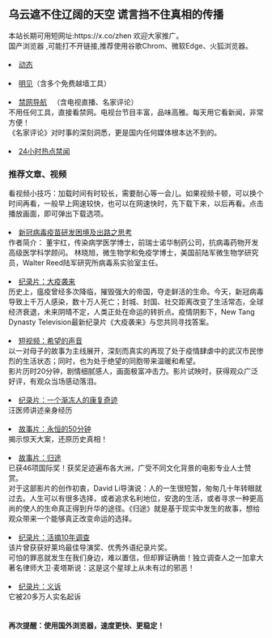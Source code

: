 ## 乌云遮不住辽阔的天空 谎言挡不住真相的传播
<div>本站长期可用短网址:https://x.co/zhen 欢迎大家推广。</div>
<div>国产浏览器 ,可能打不开链接,推荐使用谷歌Chrom、微软Edge、火狐浏览器。</div>
<div><BR></div>
<li><font class="ws11"><a href=https://x.co/ddw title="" target="_blank">动态</a></font></a></font></li>  


 <div><BR></div>
<li><font class="ws11"><a href=https://github.com/pfnspx389/www/blob/master/README.md#dt2121 title="" target="_blank">明见</a></font>（含多个免费越墙工具）</a></font></li>  
<div><BR></div>       
    
 <li><font class="ws11"><a href=https://rebrand.ly/zhen title="" target="_blank">禁网导航</a></font>  &nbsp </font></a>（含电视直播、名家评论） </li>
 
<div>不用任何工具，直接看禁网。电视台节目丰富，品味高雅。每天用它看新闻，非常方便！</font></div> 
<div>《名家评论》对时事的深刻洞悉，更是国内任何媒体根本达不到的。</font></li></div> 
<div><BR></div>




 <li><font class="ws11"><a href=https://github.com/zydd999/bnews2/blob/master/readme.md#dsfgt title="" target="_blank">24小时热点禁闻</a></font></a></font></li >  
 


### 推荐文章、视频
<div>看视频小技巧：加载时间有时较长，需要耐心等一会儿。如果视频卡顿，可以换个时间再看，一般早上网速较快，也可以在网速快时，先下载下来，以后再看。点击播放画面，即可弹出下载选项。
<div><BR></div>    
 <li><font class="ws11"><a href="https://github.com/zydd999/bnews/wiki/%E6%96%B0%E5%86%A0%E7%97%85%E6%AF%92%E7%96%AB%E8%8B%97%E7%A0%94%E5%8F%91%E5%9B%B0%E5%A2%83%E5%8F%8A%E5%87%BA%E8%B7%AF%E4%B9%8B%E6%80%9D%E8%80%83" title="" target="_blank">新冠病毒疫苗研发困境及出路之思考</a></font></a></font></li  
 <div>作者简介： 董宇红，传染病学医学博士，前瑞士诺华制药公司，抗病毒药物开发高级医学科学顾问。 林晓旭，微生物学和免疫学博士，美国前陆军微生物学研究员，Walter Reed陆军研究所病毒系实验室主任。</font></li></div> 
 <div><BR></div>
     
 <li><font class="ws11"><a href="https://gitlab.com/szzdlab/m1/raw/master/dexl.mp4" title="" target="_blank">纪录片：大疫袭来</a></font></a></font></li 
<div> 历史上，瘟疫曾经多次降临，摧毁强大的帝国，夺走鲜活的生命。今天，新冠病毒导致上千万人感染，数十万人死亡；封城、封国、社交距离改变了生活常态，全球经济衰退，未来阴晴不定，人类正处在命运的转折点。疫情阴影下，New Tang Dynasty Television最新纪录片《大疫袭来》与您共同寻找答案。</font></li></div> 
  <div><BR></div>
      <li><font class="ws11"><a href="https://gitlab.com/szzdlab/www/raw/master/v/SoundOfHope_360p.mp4" title="" target="_ blank">短视频：希望的声音</a></font></a></font></li 
  <div>以一对母子的故事为主线展开，深刻而真实的再现了处于疫情肆虐中的武汉市民惨烈的生活状态；同时，也为处于绝望的同胞带来温暖和希望。
 <div>影片历时20分钟，剧情细腻感人，画面极富冲击力。影片试映时，获得观众广泛好评，有观众当场感动落泪。
     <div><BR></div>       
  <li><font class="ws11"><a href="https://gitlab.com/szzdlab/w2/raw/master/rs/Uc6y.mp4" title="" target="_blank">纪录片：一个渐冻人的康复奇迹</a></font></a></font></li 
  <div>汪医师讲述亲身经历
    <div><BR></div>
   <li><font class="ws11"><a href="https://gitlab.com/szzdlab/m1/raw/master/YongHeng-360p.mp4" title="" target="_blank">故事片：永恒的50分钟</a></font></a></font></li 
  <div>揭示惊天大案，还原历史真相！
    <div><BR></div>       
 <li><font class="ws11"><a href= "https://gitlab.com/szzdlab/v2/raw/master/hG75Ez1eTyeZN.mp4"  title="" target="_blank">故事片：归途</a></font></a></font></li  
   <div>已获46项国际奖！获奖足迹遍布各大洲，广受不同文化背景的电影专业人士赞赏。
      <div>对于这部影片的创作初衷，David Li导演说：人的一生很短暂，匆匆几十年转眼就过去。人生可以有很多选择，或者追求名利地位，安逸的生活，或者寻求一种更高尚的使人的生命真正得到升华的途径。《归途》就是基于现实中发生的故事，想给观众带来一个能够真正改变命运的选择。
 <div><BR></div>
<li><font class="ws11"><a href="https://gitlab.com/szzdlab/w5/raw/master/5N.8.mp4" title="" target="_blank">纪录片：活摘10年调查</a></font></a></font></li
  <div>该片曾获获好莱坞最佳导演奖、优秀外语纪录片奖。
    <div>可怕的罪恶就发生在我们身边，难以置信，但却罪证确凿！独立调查人之一加拿大著名律师大卫·麦塔斯说：这是这个星球上从未有过的邪恶！
     <div><BR></div>
<li><font class="ws11"><a href="https://gitlab.com/szzdlab/v1/raw/master/2017-7-5/5-YiSu_MH-360p.mp4" title="" target="_blank">纪录片：义诉</a></font></a></font></li  

 <div> 它被20多万人实名起诉</font></li></div> 
<div><BR></div>
  
<div><h4>再次提醒：使用国外浏览器，速度更快、更稳定！<h4></div>
